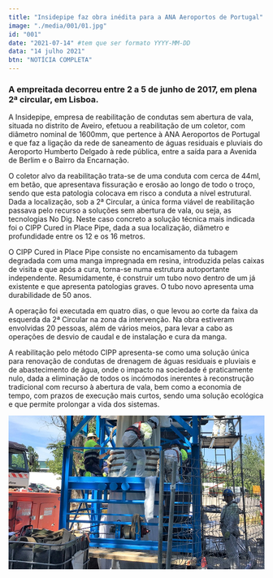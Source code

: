 ```yaml
---
title: "Insidepipe faz obra inédita para a ANA Aeroportos de Portugal"
image: "./media/001/01.jpg"
id: "001"
date: "2021-07-14" #tem que ser formato YYYY-MM-DD
data: "14 julho 2021"
btn: "NOTÍCIA COMPLETA"
---
```


### A empreitada decorreu entre 2 a 5 de junho de 2017, em plena 2ª circular, em Lisboa.

A Insidepipe, empresa de reabilitação de condutas sem abertura de vala, situada no distrito de Aveiro, efetuou a reabilitação de um coletor, com diâmetro nominal de 1600mm, que pertence à ANA Aeroportos de Portugal e que faz a ligação da rede de saneamento de águas residuais e pluviais do Aeroporto Humberto Delgado à rede pública, entre a saída para a Avenida de Berlim e o Bairro da Encarnação.

O coletor alvo da reabilitação trata-se de uma conduta com cerca de 44ml, em betão, que apresentava fissuração e erosão ao longo de todo o troço, sendo que esta patologia colocava em risco a conduta a nível estrutural. Dada a localização, sob a 2ª Circular, a única forma viável de reabilitação passava pelo recurso a soluções sem abertura de vala, ou seja, as tecnologias No Dig. Neste caso concreto a solução técnica mais indicada foi o CIPP Cured in Place Pipe, dada a sua localização, diâmetro e profundidade entre os 12 e os 16 metros.

O CIPP Cured in Place Pipe consiste no encamisamento da tubagem degradada com uma manga impregnada em resina, introduzida pelas caixas de visita e que após a cura, torna-se numa estrutura autoportante independente. Resumidamente, é construir um tubo novo dentro de um já existente e que apresenta patologias graves. O tubo novo apresenta uma durabilidade de 50 anos.

A operação foi executada em quatro dias, o que levou ao corte da faixa da esquerda da 2ª Circular na zona da intervenção. Na obra estiveram envolvidas 20 pessoas, além de vários meios, para levar a cabo as operações de desvio de caudal e de instalação e cura da manga.

A reabilitação pelo método CIPP apresenta-se como uma solução única para renovação de condutas de drenagem de águas residuais e pluviais e de abastecimento de água, onde o impacto na sociedade é praticamente nulo, dada a eliminação de todos os incómodos inerentes à reconstrução tradicional com recurso à abertura de vala, bem como a economia de tempo, com prazos de execução mais curtos, sendo uma solução ecológica e que permite prolongar a vida dos sistemas.

![Notícia](./media/001/02.jpg)